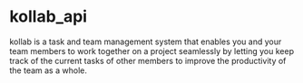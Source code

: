 # kollab_api
kollab is a task and team management system that enables you and your team members to work together on a project seamlessly by letting you keep track of the current tasks of other members to improve the productivity of the team as a whole.
